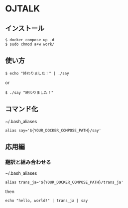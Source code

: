 # OJTALK

## インストール

```
$ docker compose up -d
$ sudo chmod a+w work/
```

## 使い方

```
$ echo "終わりました！" | ./say
```

or

```
$ ./say "終わりました！"
```

## コマンド化

~/.bash_aliases
```
alias say='${YOUR_DOCKER_COMPOSE_PATH}/say'
```

## 応用編

### 翻訳と組み合わせる

~/.bash_aliases
```
alias trans_ja='${YOUR_DOCKER_COMPOSE_PATH}/trans_ja'
```

then

```
echo "hello, world!" | trans_ja | say
```
